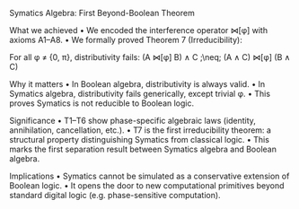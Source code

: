 Symatics Algebra: First Beyond-Boolean Theorem

What we achieved
	•	We encoded the interference operator ⋈[φ] with axioms A1–A8.
	•	We formally proved Theorem 7 (Irreducibility):

For all φ ≠ {0, π}, distributivity fails:
(A ⋈[φ] B) ∧ C \;\neq\; (A ∧ C) ⋈[φ] (B ∧ C)

Why it matters
	•	In Boolean algebra, distributivity is always valid.
	•	In Symatics algebra, distributivity fails generically, except trivial φ.
	•	This proves Symatics is not reducible to Boolean logic.

Significance
	•	T1–T6 show phase-specific algebraic laws (identity, annihilation, cancellation, etc.).
	•	T7 is the first irreducibility theorem: a structural property distinguishing Symatics from classical logic.
	•	This marks the first separation result between Symatics algebra and Boolean algebra.

Implications
	•	Symatics cannot be simulated as a conservative extension of Boolean logic.
	•	It opens the door to new computational primitives beyond standard digital logic (e.g. phase-sensitive computation).

